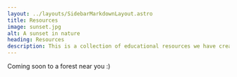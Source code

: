 ```yaml
---
layout: ../layouts/SidebarMarkdownLayout.astro
title: Resources
image: sunset.jpg
alt: A sunset in nature
heading: Resources
description: This is a collection of educational resources we have created
---
```


Coming soon to a forest near you :)
